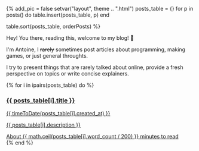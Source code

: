 {%
add_pic = false
setvar("layout", theme .. ".html")
posts_table = {}
for p in posts() do
	table.insert(posts_table, p)
end

table.sort(posts_table, orderPosts)
%}


<div class='card intro'>
	<p>Hey! You there, reading this, welcome to my blog! 🎉</p>
	<p>I'm Antoine, I <s>rarely</s> sometimes post articles
	about programming, making games, or just general throughts.</p>
	<p>I try to present things that are rarely talked about
	online, provide a fresh perspective on topics or write concise explainers.</p>
</div>

{% for i in ipairs(posts_table) do %}
<a href="{{ posts_table[i].url }}">

<div class='card post'>
			<h3 class='title'>
			{{ posts_table[i].title }}
			</h3>
		<div class="time">{{ timeToDate(posts_table[i].created_at) }}</div>
		<p>
		{{ posts_table[i].description }}
		</p>
		<div class="time">
		About {{ math.ceil(posts_table[i].word_count / 200) }} minutes to read
		</div>
</div>
</a>
{% end %}

